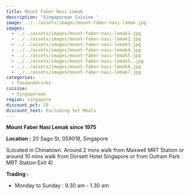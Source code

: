 ```yaml
---
title: Mount Faber Nasi Lemak
description: 'Singaporean Cuisine '
image: ../../assets/images/mount-faber-nasi-lemak.jpg
images:
  - ../../assets/images/mount-faber-nasi-lemak1.jpg
  - ../../assets/images/mount-faber-nasi-lemak2.jpg
  - ../../assets/images/mount-faber-nasi-lemak3.jpg
  - ../../assets/images/mount-faber-nasi-lemak4.jpg
  - ../../assets/images/mount-faber-nasi-lemak5.jpg
  - ../../assets/images/mount-faber-nasi-lemak5..jpg
  - ../../assets/images/mount-faber-nasi-lemak6.jpg
  - ../../assets/images/mount-faber-nasi-lemak7.jpg
categories:
  - foodanddrinks
cuisine:
  - Singaporean
region: singapore
discount_pct: 10
discount_text: Excluding Set Meals
---
```


**Mount Faber Nasi Lemak since 1975**

**Location :** 20 Sago St, 059018, Singapore

(Located in Chinatown. Around 2 mins walk from Maxwell MRT Station or around 10 mins walk from Dorsett Hotel Singapore or from Outram Park MRT Station Exit 4)

**Trading :**

- Monday to Sunday : 9.30 am - 1.30 am
